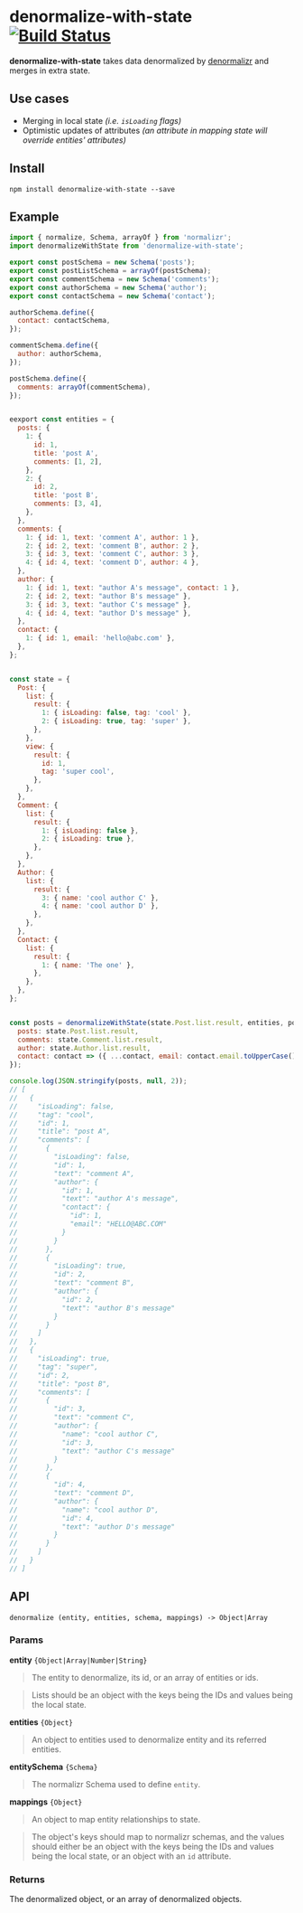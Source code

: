 # denormalize-with-state [![Build Status](https://travis-ci.org/ashleyw/denormalize-with-state.svg?branch=master)](https://travis-ci.org/ashleyw/denormalize-with-state)

**denormalize-with-state** takes data denormalized by [denormalizr](https://github.com/gpbl/denormalizr) and merges in extra state.

## Use cases
- Merging in local state *(i.e. `isLoading` flags)*
- Optimistic updates of attributes *(an attribute in mapping state will override entities' attributes)*

## Install

```
npm install denormalize-with-state --save
```

## Example

```js
import { normalize, Schema, arrayOf } from 'normalizr';
import denormalizeWithState from 'denormalize-with-state';

export const postSchema = new Schema('posts');
export const postListSchema = arrayOf(postSchema);
export const commentSchema = new Schema('comments');
export const authorSchema = new Schema('author');
export const contactSchema = new Schema('contact');

authorSchema.define({
  contact: contactSchema,
});

commentSchema.define({
  author: authorSchema,
});

postSchema.define({
  comments: arrayOf(commentSchema),
});


eexport const entities = {
  posts: {
    1: {
      id: 1,
      title: 'post A',
      comments: [1, 2],
    },
    2: {
      id: 2,
      title: 'post B',
      comments: [3, 4],
    },
  },
  comments: {
    1: { id: 1, text: 'comment A', author: 1 },
    2: { id: 2, text: 'comment B', author: 2 },
    3: { id: 3, text: 'comment C', author: 3 },
    4: { id: 4, text: 'comment D', author: 4 },
  },
  author: {
    1: { id: 1, text: "author A's message", contact: 1 },
    2: { id: 2, text: "author B's message" },
    3: { id: 3, text: "author C's message" },
    4: { id: 4, text: "author D's message" },
  },
  contact: {
    1: { id: 1, email: 'hello@abc.com' },
  },
};


const state = {
  Post: {
    list: {
      result: {
        1: { isLoading: false, tag: 'cool' },
        2: { isLoading: true, tag: 'super' },
      },
    },
    view: {
      result: {
        id: 1,
        tag: 'super cool',
      },
    },
  },
  Comment: {
    list: {
      result: {
        1: { isLoading: false },
        2: { isLoading: true },
      },
    },
  },
  Author: {
    list: {
      result: {
        3: { name: 'cool author C' },
        4: { name: 'cool author D' },
      },
    },
  },
  Contact: {
    list: {
      result: {
        1: { name: 'The one' },
      },
    },
  },
};


const posts = denormalizeWithState(state.Post.list.result, entities, postListSchema, {
  posts: state.Post.list.result,
  comments: state.Comment.list.result,
  author: state.Author.list.result,
  contact: contact => ({ ...contact, email: contact.email.toUpperCase() }),
});

console.log(JSON.stringify(posts, null, 2));
// [
//   {
//     "isLoading": false,
//     "tag": "cool",
//     "id": 1,
//     "title": "post A",
//     "comments": [
//       {
//         "isLoading": false,
//         "id": 1,
//         "text": "comment A",
//         "author": {
//           "id": 1,
//           "text": "author A's message",
//           "contact": {
//             "id": 1,
//             "email": "HELLO@ABC.COM"
//           }
//         }
//       },
//       {
//         "isLoading": true,
//         "id": 2,
//         "text": "comment B",
//         "author": {
//           "id": 2,
//           "text": "author B's message"
//         }
//       }
//     ]
//   },
//   {
//     "isLoading": true,
//     "tag": "super",
//     "id": 2,
//     "title": "post B",
//     "comments": [
//       {
//         "id": 3,
//         "text": "comment C",
//         "author": {
//           "name": "cool author C",
//           "id": 3,
//           "text": "author C's message"
//         }
//       },
//       {
//         "id": 4,
//         "text": "comment D",
//         "author": {
//           "name": "cool author D",
//           "id": 4,
//           "text": "author D's message"
//         }
//       }
//     ]
//   }
// ]
```

## API

```
denormalize (entity, entities, schema, mappings) -> Object|Array
```

### Params

**entity** `{Object|Array|Number|String}`

> The entity to denormalize, its id, or an array of entities or ids.

> Lists should be an object with the keys being the IDs and values being the local state.

**entities** `{Object}`

> An object to entities used to denormalize entity and its referred entities.

**entitySchema** `{Schema}`

> The normalizr Schema used to define `entity`.

**mappings** `{Object}`

> An object to map entity relationships to state.

> The object's keys should map to normalizr schemas, and the values should either be an object with the keys being the IDs and values being the local state, or an object with an `id` attribute.

### Returns

The denormalized object, or an array of denormalized objects.
